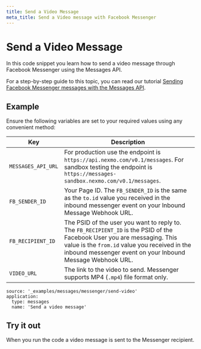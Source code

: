 ```yaml
---
title: Send a Video Message
meta_title: Send a Video message with Facebook Messenger
---
```


# Send a Video Message

In this code snippet you learn how to send a video message through Facebook Messenger using the Messages API.

For a step-by-step guide to this topic, you can read our tutorial [Sending Facebook Messenger messages with the Messages API](/tutorials/sending-facebook-messenger-messages-with-messages-api).

## Example

Ensure the following variables are set to your required values using any convenient method:

Key | Description
-- | --
`MESSAGES_API_URL` | For production use the endpoint is `https://api.nexmo.com/v0.1/messages`. For sandbox testing the endpoint is `https://messages-sandbox.nexmo.com/v0.1/messages`.
`FB_SENDER_ID` | Your Page ID. The `FB_SENDER_ID` is the same as the `to.id` value you received in the inbound messenger event on your Inbound Message Webhook URL.
`FB_RECIPIENT_ID` | The PSID of the user you want to reply to. The `FB_RECIPIENT_ID` is the PSID of the Facebook User you are messaging. This value is the `from.id` value you received in the inbound messenger event on your Inbound Message Webhook URL.
`VIDEO_URL` | The link to the video to send. Messenger supports MP4 (`.mp4`) file format only.

```code_snippets
source: '_examples/messages/messenger/send-video'
application:
  type: messages
  name: 'Send a video message'
```

## Try it out

When you run the code a video message is sent to the Messenger recipient.
